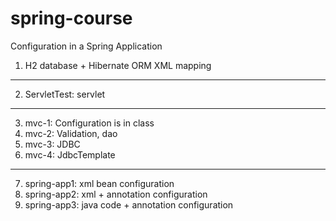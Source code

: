 # spring-course

Configuration in a Spring Application

1) H2 database + Hibernate ORM XML mapping
------------------------------------------
2) ServletTest: servlet
------------------------------------------
3) mvc-1: Configuration is in class 
4) mvc-2: Validation, dao
5) mvc-3: JDBC
6) mvc-4: JdbcTemplate
------------------------------------------
7) spring-app1: xml bean configuration
8) spring-app2: xml + annotation configuration
9) spring-app3: java code + annotation configuration
 

